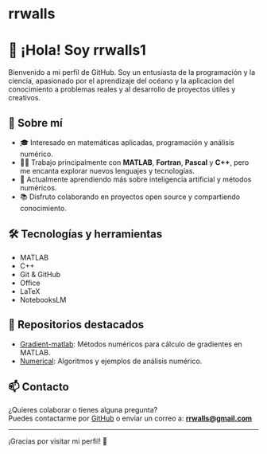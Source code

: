 # rrwalls
# 👋 ¡Hola! Soy rrwalls1

Bienvenido a mi perfil de GitHub. Soy un entusiasta de la programación y la ciencia, apasionado por el aprendizaje del océano y la aplicacion del conocimiento a problemas reales y al desarrollo de proyectos útiles y creativos.


## 🚀 Sobre mí

- 🎓 Interesado en matemáticas aplicadas, programación y análisis numérico.
- 🧑‍💻 Trabajo principalmente con **MATLAB**, **Fortran**, **Pascal** y **C++**, pero me encanta explorar nuevos lenguajes y tecnologías.
- 🌱 Actualmente aprendiendo más sobre inteligencia artificial y métodos numéricos.
- 📚 Disfruto colaborando en proyectos open source y compartiendo conocimiento.

## 🛠️ Tecnologías y herramientas

- MATLAB
- C++
- Git & GitHub
- Office
- LaTeX
- NotebooksLM

## 📂 Repositorios destacados

- [Gradient-matlab](https://github.com/rrwalls1/Gradient-matlab): Métodos numéricos para cálculo de gradientes en MATLAB.
- [Numerical](https://github.com/rrwalls1/Numerical): Algoritmos y ejemplos de análisis numérico.

## 📫 Contacto

¿Quieres colaborar o tienes alguna pregunta?  
Puedes contactarme por [GitHub](https://github.com/rrwalls1) o enviar un correo a: **rrwalls@gmail.com**

---

¡Gracias por visitar mi perfil! 🚀
